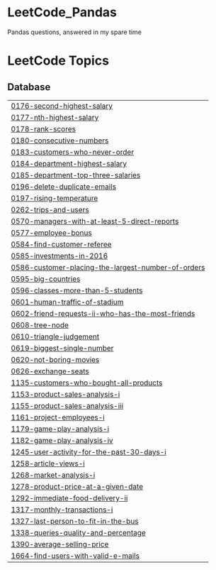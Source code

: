 # LeetCode_Pandas
Pandas questions, answered in my spare time

<!---LeetCode Topics Start-->
# LeetCode Topics
## Database
|  |
| ------- |
| [0176-second-highest-salary](https://github.com/MassiCanosi/LeetCode_Pandas/tree/master/0176-second-highest-salary) |
| [0177-nth-highest-salary](https://github.com/MassiCanosi/LeetCode_Pandas/tree/master/0177-nth-highest-salary) |
| [0178-rank-scores](https://github.com/MassiCanosi/LeetCode_Pandas/tree/master/0178-rank-scores) |
| [0180-consecutive-numbers](https://github.com/MassiCanosi/LeetCode_Pandas/tree/master/0180-consecutive-numbers) |
| [0183-customers-who-never-order](https://github.com/MassiCanosi/LeetCode_Pandas/tree/master/0183-customers-who-never-order) |
| [0184-department-highest-salary](https://github.com/MassiCanosi/LeetCode_Pandas/tree/master/0184-department-highest-salary) |
| [0185-department-top-three-salaries](https://github.com/MassiCanosi/LeetCode_Pandas/tree/master/0185-department-top-three-salaries) |
| [0196-delete-duplicate-emails](https://github.com/MassiCanosi/LeetCode_Pandas/tree/master/0196-delete-duplicate-emails) |
| [0197-rising-temperature](https://github.com/MassiCanosi/LeetCode_Pandas/tree/master/0197-rising-temperature) |
| [0262-trips-and-users](https://github.com/MassiCanosi/LeetCode_Pandas/tree/master/0262-trips-and-users) |
| [0570-managers-with-at-least-5-direct-reports](https://github.com/MassiCanosi/LeetCode_Pandas/tree/master/0570-managers-with-at-least-5-direct-reports) |
| [0577-employee-bonus](https://github.com/MassiCanosi/LeetCode_Pandas/tree/master/0577-employee-bonus) |
| [0584-find-customer-referee](https://github.com/MassiCanosi/LeetCode_Pandas/tree/master/0584-find-customer-referee) |
| [0585-investments-in-2016](https://github.com/MassiCanosi/LeetCode_Pandas/tree/master/0585-investments-in-2016) |
| [0586-customer-placing-the-largest-number-of-orders](https://github.com/MassiCanosi/LeetCode_Pandas/tree/master/0586-customer-placing-the-largest-number-of-orders) |
| [0595-big-countries](https://github.com/MassiCanosi/LeetCode_Pandas/tree/master/0595-big-countries) |
| [0596-classes-more-than-5-students](https://github.com/MassiCanosi/LeetCode_Pandas/tree/master/0596-classes-more-than-5-students) |
| [0601-human-traffic-of-stadium](https://github.com/MassiCanosi/LeetCode_Pandas/tree/master/0601-human-traffic-of-stadium) |
| [0602-friend-requests-ii-who-has-the-most-friends](https://github.com/MassiCanosi/LeetCode_Pandas/tree/master/0602-friend-requests-ii-who-has-the-most-friends) |
| [0608-tree-node](https://github.com/MassiCanosi/LeetCode_Pandas/tree/master/0608-tree-node) |
| [0610-triangle-judgement](https://github.com/MassiCanosi/LeetCode_Pandas/tree/master/0610-triangle-judgement) |
| [0619-biggest-single-number](https://github.com/MassiCanosi/LeetCode_Pandas/tree/master/0619-biggest-single-number) |
| [0620-not-boring-movies](https://github.com/MassiCanosi/LeetCode_Pandas/tree/master/0620-not-boring-movies) |
| [0626-exchange-seats](https://github.com/MassiCanosi/LeetCode_Pandas/tree/master/0626-exchange-seats) |
| [1135-customers-who-bought-all-products](https://github.com/MassiCanosi/LeetCode_Pandas/tree/master/1135-customers-who-bought-all-products) |
| [1153-product-sales-analysis-i](https://github.com/MassiCanosi/LeetCode_Pandas/tree/master/1153-product-sales-analysis-i) |
| [1155-product-sales-analysis-iii](https://github.com/MassiCanosi/LeetCode_Pandas/tree/master/1155-product-sales-analysis-iii) |
| [1161-project-employees-i](https://github.com/MassiCanosi/LeetCode_Pandas/tree/master/1161-project-employees-i) |
| [1179-game-play-analysis-i](https://github.com/MassiCanosi/LeetCode_Pandas/tree/master/1179-game-play-analysis-i) |
| [1182-game-play-analysis-iv](https://github.com/MassiCanosi/LeetCode_Pandas/tree/master/1182-game-play-analysis-iv) |
| [1245-user-activity-for-the-past-30-days-i](https://github.com/MassiCanosi/LeetCode_Pandas/tree/master/1245-user-activity-for-the-past-30-days-i) |
| [1258-article-views-i](https://github.com/MassiCanosi/LeetCode_Pandas/tree/master/1258-article-views-i) |
| [1268-market-analysis-i](https://github.com/MassiCanosi/LeetCode_Pandas/tree/master/1268-market-analysis-i) |
| [1278-product-price-at-a-given-date](https://github.com/MassiCanosi/LeetCode_Pandas/tree/master/1278-product-price-at-a-given-date) |
| [1292-immediate-food-delivery-ii](https://github.com/MassiCanosi/LeetCode_Pandas/tree/master/1292-immediate-food-delivery-ii) |
| [1317-monthly-transactions-i](https://github.com/MassiCanosi/LeetCode_Pandas/tree/master/1317-monthly-transactions-i) |
| [1327-last-person-to-fit-in-the-bus](https://github.com/MassiCanosi/LeetCode_Pandas/tree/master/1327-last-person-to-fit-in-the-bus) |
| [1338-queries-quality-and-percentage](https://github.com/MassiCanosi/LeetCode_Pandas/tree/master/1338-queries-quality-and-percentage) |
| [1390-average-selling-price](https://github.com/MassiCanosi/LeetCode_Pandas/tree/master/1390-average-selling-price) |
| [1664-find-users-with-valid-e-mails](https://github.com/MassiCanosi/LeetCode_Pandas/tree/master/1664-find-users-with-valid-e-mails) |
<!---LeetCode Topics End-->
